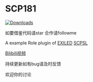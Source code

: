 # SCP181


[![Downloads](https://img.shields.io/github/downloads/YF-OFFICE/SCP181/total?color=brown&label=Downloads&style=for-the-badge)](https://github.com/YF-OFFICE/SCP181/releases)


如要借鉴代码请star 合作请followme


A example Role  plugin of [EXILED](https://github.com/Exiled-Team/EXILED/) [SCPSL](scpslgame.com)


[Bilibili视频](https://www.bilibili.com/video/BV128411675R/)


持续更新如有bug请及时反馈


欢迎你的讨论


